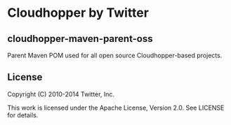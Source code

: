 Cloudhopper by Twitter
======================

cloudhopper-maven-parent-oss
----------------------------

Parent Maven POM used for all open source Cloudhopper-based projects.

License
-------

Copyright (C) 2010-2014 Twitter, Inc.

This work is licensed under the Apache License, Version 2.0. See LICENSE for details.

